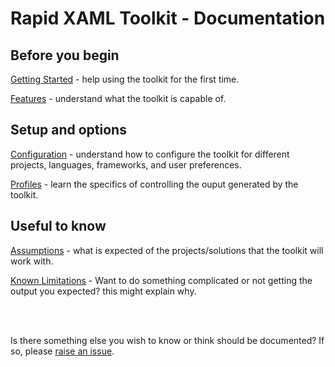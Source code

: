 # Rapid XAML Toolkit - Documentation

## Before you begin

[Getting Started](./getting-started.md) - help using the toolkit for the first time.

[Features](./features.md) - understand what the toolkit is capable of.

## Setup and options

[Configuration](./configuration.md) - understand how to configure the toolkit for different projects, languages, frameworks, and user preferences.

[Profiles](./profiles.md) - learn the specifics of controlling the ouput generated by the toolkit.

## Useful to know

[Assumptions](./assumptions.md) - what is expected of the projects/solutions that the toolkit will work with.

[Known Limitations](./known-limitations.md) - Want to do something complicated or not getting the output you expected? this might explain why.

<br /><br /> 

Is there something else you wish to know or think should be documented? If so, please [raise an issue](https://github.com/Microsoft/Rapid-XAML-Toolkit/issues/new).
